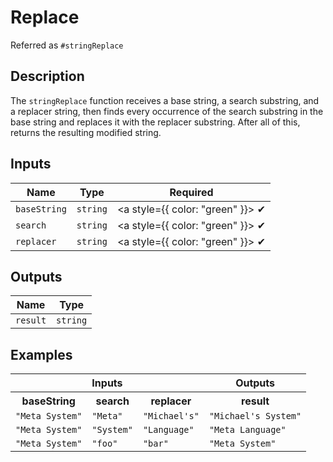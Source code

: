 # Replace
Referred as `#stringReplace`

## Description
The `stringReplace` function receives a base string, a search substring, and a replacer string, then finds every occurrence of the search substring in the base string and replaces it with the replacer substring. After all of this, returns the resulting modified string.

## Inputs
| Name | Type | Required
|------|------|:-----:|
| `baseString` | `string` | <a style={{ color: "green" }}> ✔ </a>
| `search` | `string` | <a style={{ color: "green" }}> ✔ </a>
| `replacer` | `string` | <a style={{ color: "green" }}> ✔ </a>


## Outputs
| Name | Type |
|------|------|
| `result` | `string` |

## Examples
<table style={{ textAlign: "center" }}>
  <tr>
    <th colspan="3">Inputs</th>
    <th colspan="1">Outputs</th>
  </tr>
  <tr>
    <th>baseString</th>
    <th>search</th>
    <th>replacer</th>
    <th>result</th>
  </tr>
  <tr>
    <td><code>"Meta System"</code></td>
    <td><code>"Meta"</code></td>
    <td><code>"Michael's"</code></td>
    <td><code>"Michael's System"</code></td>
  </tr>
  <tr>
    <td><code>"Meta System"</code></td>
    <td><code>"System"</code></td>
    <td><code>"Language"</code></td>
    <td><code>"Meta Language"</code></td>
  </tr>
  <tr>
    <td><code>"Meta System"</code></td>
    <td><code>"foo"</code></td>
    <td><code>"bar"</code></td>
    <td><code>"Meta System"</code></td>
  </tr>
</table>
